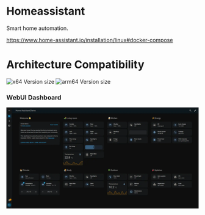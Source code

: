 # Homeassistant

Smart home automation.

<https://www.home-assistant.io/installation/linux#docker-compose>

# Architecture Compatibility

![x64 Version size](https://img.shields.io/docker/image-size/homeassistant/home-assistant/latest?arch=amd64&label=x64) ![arm64 Version size](https://img.shields.io/docker/image-size/homeassistant/home-assistant/latest?arch=arm64&label=arm64)

### WebUI Dashboard

![Homeassistant UI](../../resources/screenshots/homeassistant.webp)
